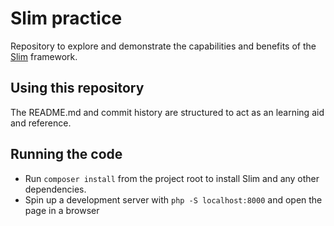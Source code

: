 # Slim practice

Repository to explore and demonstrate the capabilities and benefits of the [Slim](https://www.slimframework.com/) framework.

## Using this repository

The README.md and commit history are structured to act as an learning aid and reference. 

## Running the code

* Run `composer install` from the project root to install Slim and any other dependencies.
* Spin up a development server with `php -S localhost:8000` and open the page in a browser